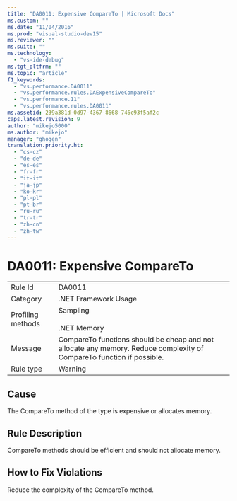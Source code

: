 ```yaml
---
title: "DA0011: Expensive CompareTo | Microsoft Docs"
ms.custom: ""
ms.date: "11/04/2016"
ms.prod: "visual-studio-dev15"
ms.reviewer: ""
ms.suite: ""
ms.technology: 
  - "vs-ide-debug"
ms.tgt_pltfrm: ""
ms.topic: "article"
f1_keywords: 
  - "vs.performance.DA0011"
  - "vs.performance.rules.DAExpensiveCompareTo"
  - "vs.performance.11"
  - "vs.performance.rules.DA0011"
ms.assetid: 239a381d-0d97-4367-8668-746c93f5af2c
caps.latest.revision: 9
author: "mikejo5000"
ms.author: "mikejo"
manager: "ghogen"
translation.priority.ht: 
  - "cs-cz"
  - "de-de"
  - "es-es"
  - "fr-fr"
  - "it-it"
  - "ja-jp"
  - "ko-kr"
  - "pl-pl"
  - "pt-br"
  - "ru-ru"
  - "tr-tr"
  - "zh-cn"
  - "zh-tw"
---
```

# DA0011: Expensive CompareTo
|||  
|-|-|  
|Rule Id|DA0011|  
|Category|.NET Framework Usage|  
|Profiling methods|Sampling<br /><br /> .NET Memory|  
|Message|CompareTo functions should be cheap and not allocate any memory. Reduce complexity of CompareTo function if possible.|  
|Rule type|Warning|  
  
## Cause  
 The CompareTo method of the type is expensive or allocates memory.  
  
## Rule Description  
 CompareTo methods should be efficient and should not allocate memory.  
  
## How to Fix Violations  
 Reduce the complexity of the CompareTo method.
